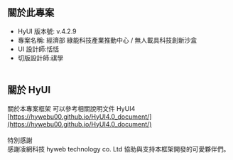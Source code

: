 ## 關於此專案

- HyUI 版本號: v.4.2.9
- 專案名稱: 經濟部 綠能科技產業推動中心 / 無人載具科技創新沙盒
- UI 設計師:恬恬
- 切版設計師:祺學
  <br/>
  <br/>

<!-- ## 修改歷程

- 20221208 修改簡述 (修改者)
  <br/>
  <br/> -->

## 關於 HyUI

關於本專案框架 可以參考相關說明文件 HyUI4<br/>
[https://hywebu00.github.io/HyUI4.0_document/](https://hywebu00.github.io/HyUI4.0_document/)
<br/><br/>
特別感謝<br/>
感謝凌網科技 hyweb technology co. Ltd 協助與支持本框架開發的可愛夥伴們。
